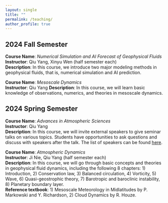```yaml
---
layout: single
title: ""
permalink: /teaching/
author_profile: true
---
```


2024 Fall Semester
---
**Course Name**: *Numerical Simulation and AI Forecast of Geophysical Fluids*  
**Instructor**: Qiu Yang, Xinyu Wen (half semester each)  
**Description**: In this course, we introduce two major modeling methods in geophysical fluids, that is, numerical simulation and AI prediction. 

**Course Name**: *Mesoscale Dynamics*  
**Instructor**: Qiu Yang
**Description**: In this course, we will learn basic knowledge of observations, numerics, and theories in mesoscale dynamics. 

2024 Spring Semester
---
**Course Name**: *Advances in Atmospheric Sciences*  
**Instructor**: Qiu Yang  
**Description**: In this course, we will invite external speakers to give seminar talks on various topics. Students have opportunities to ask questions and discuss with speakers after the talk. The list of speakers can be found [here](https://www.atmos.pku.edu.cn/kxzb/xzbg/dqyhykxlt/index.htm).

**Course Name**: *Atmospheric Dynamics*   
**Instructor**: Ji Nie, Qiu Yang (half semester each)    
**Description**: In this course, we will go through basic concepts and theories in geophysical fluid dynamics, including the following 8 chapters: 1) Introduction, 2) Conservation law, 3) Balanced circulation, 4) Vorticity, 5) Wave, 6) Quasi-geostrophic theory, 7) Barotropic and baroclinic instability, 8) Planetary boundary layer.  
**Reference textbook**: 1) Mesoscale Meteorology in Midlatitudes by P. Markowski and Y. Richardson, 2) Cloud Dynamics by R. Houze. 
